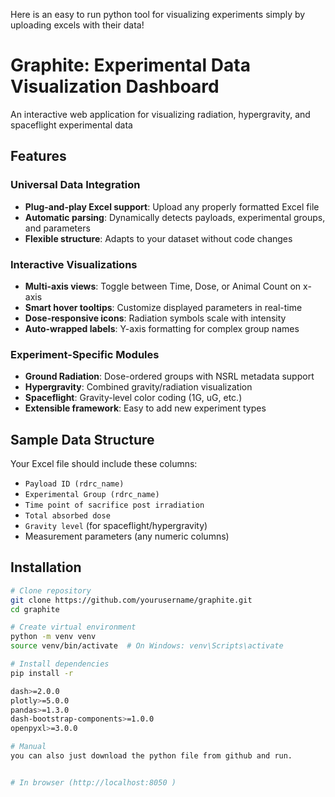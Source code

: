 Here is an easy to run python tool for visualizing experiments simply by uploading excels with their data!
# Graphite: Experimental Data Visualization Dashboard

An interactive web application for visualizing radiation, hypergravity, and spaceflight experimental data

## Features

### Universal Data Integration
- **Plug-and-play Excel support**: Upload any properly formatted Excel file
- **Automatic parsing**: Dynamically detects payloads, experimental groups, and parameters
- **Flexible structure**: Adapts to your dataset without code changes

### Interactive Visualizations
- **Multi-axis views**: Toggle between Time, Dose, or Animal Count on x-axis
- **Smart hover tooltips**: Customize displayed parameters in real-time
- **Dose-responsive icons**: Radiation symbols scale with intensity
- **Auto-wrapped labels**: Y-axis formatting for complex group names

### Experiment-Specific Modules
- **Ground Radiation**: Dose-ordered groups with NSRL metadata support
- **Hypergravity**: Combined gravity/radiation visualization
- **Spaceflight**: Gravity-level color coding (1G, uG, etc.)
- **Extensible framework**: Easy to add new experiment types

## Sample Data Structure

Your Excel file should include these columns:
- `Payload ID (rdrc_name)`
- `Experimental Group (rdrc_name)` 
- `Time point of sacrifice post irradiation`
- `Total absorbed dose`
- `Gravity level` (for spaceflight/hypergravity)
- Measurement parameters (any numeric columns)

## Installation

```bash
# Clone repository
git clone https://github.com/yourusername/graphite.git
cd graphite

# Create virtual environment
python -m venv venv
source venv/bin/activate  # On Windows: venv\Scripts\activate

# Install dependencies
pip install -r 

dash>=2.0.0
plotly>=5.0.0
pandas>=1.3.0
dash-bootstrap-components>=1.0.0
openpyxl>=3.0.0

# Manual
you can also just download the python file from github and run.


# In browser (http://localhost:8050 )

